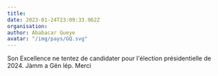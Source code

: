 ```yaml
---
title: 
date: 2023-01-24T23:09:33.962Z
organisation: 
author: Ababacar Gueye 
avatar: "/img/pays/GQ.svg"
---
```


Son Excellence ne tentez de candidater pour  l'élection présidentielle de 2024. Jàmm a Gën lép. Merci 